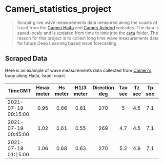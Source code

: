 # Cameri_statistics_project
>Scraping live wave measurements data measured along the coasts of Israel from the [Cameri Haifa](https://www.israports.co.il//_layouts/15/wave/haifaw-ipa.html) and [Cameri Ashdod](https://www.israports.co.il//_layouts/15/wave/ashdodw-ipa.html) websites.
>The data is saved localy and is updated from time to time into the [`data`](/data) folder.
>The reason for this project is to collect long time wave measurements data for future Deep Learning based wave forecasting.


## Scraped Data
Here is an example of wave measurements data collected from [Cameri's](https://www.israports.co.il//_layouts/15/wave/haifaw-ipa.html) buoy along Haifa, Israel coast.

| TimeGMT	           | Hmax meter	|Hs meter	| H1/3 meter | Direction deg | Tav sec | Tz sec |	Tp sec | Temperature C |
| -------------------|:----------:|:-------:|:----------:|:-------------:|:-------:|:------:|:------:|:-------------:|
| 2021-07-19 00:15:00|	0.95  	  | 0.66	  | 0.61	     | 270	         | 5	     | 4.5	  | 7.1	   | 29.85         |
| 2021-07-19 00:45:00|	1.02  	  | 0.61	  | 0.55	     | 269	         | 4.7	   | 4.5	  | 7.1	   | 29.85         |
| 2021-07-19 01:15:00|	1.06  	  | 0.68	  | 0.63	     | 270	         | 5.2	   | 4.9	  | 7.1	   | 29.85         |

